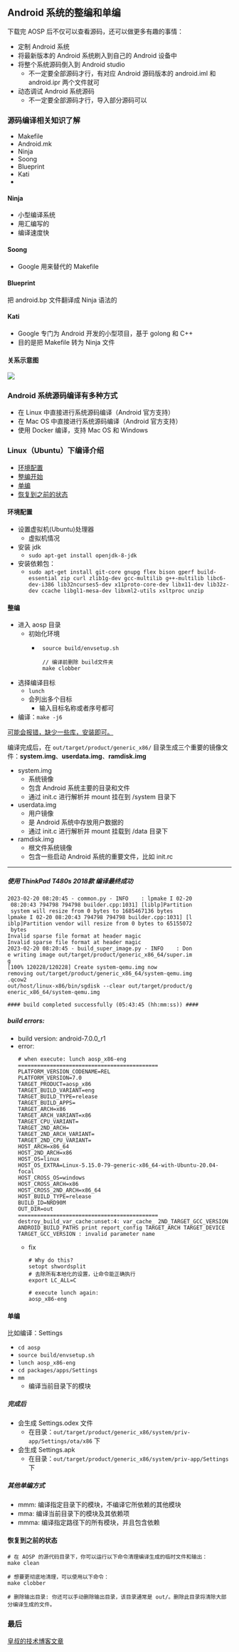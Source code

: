 ## Android 系统的整编和单编

下载完 AOSP 后不仅可以查看源码，还可以做更多有趣的事情：

- 定制 Android 系统
- 将最新版本的 Android 系统刷入到自己的 Android 设备中
- 将整个系统源码倒入到 Android studio
  - 不一定要全部源码才行，有对应 Android 源码版本的 android.iml 和 android.ipr 两个文件就可
- 动态调试 Android 系统源码
  - 不一定要全部源码才行，导入部分源码可以

### 源码编译相关知识了解

- Makefile
- Android.mk
- Ninja
- Soong
- Blueprint
- Kati
- 
#### Ninja

- 小型编译系统
- 用汇编写的
- 编译速度快

#### Soong

- Google 用来替代的 Makefile

#### Blueprint

把 android.bp 文件翻译成 Ninja 语法的

#### Kati

- Google 专门为 Android 开发的小型项目，基于 golong 和 C++
- 目的是把 Makefile 转为 Ninja 文件

#### 关系示意图

![](../imgs/img_1.png)

### Android 系统源码编译有多种方式

- 在 Linux 中直接进行系统源码编译（Android 官方支持）
- 在 Mac OS 中直接进行系统源码编译（Android 官方支持）
- 使用 Docker 编译，支持 Mac OS 和 Windows

### Linux（Ubuntu）下编译介绍

- [环境配置](#环境配置)
- [整编开始](#整编)
- [单编](#单编)
- [恢复到之前的状态](#恢复到之前的状态)

#### 环境配置
- 设置虚拟机(Ubuntu)处理器
  - 虚拟机情况
- 安装 jdk
  - ``sudo apt-get install openjdk-8-jdk``
- 安装依赖包：
  - ``sudo apt-get install git-core gnupg flex bison gperf build-essential zip curl zlib1g-dev gcc-multilib g++-multilib libc6-dev-i386 lib32ncurses5-dev x11proto-core-dev libx11-dev lib32z-dev ccache libgl1-mesa-dev libxml2-utils xsltproc unzip``

#### 整编

- 进入 aosp 目录
  - 初始化环境
    - ```shell
       source build/envsetup.sh
      
       // 编译前删除 build文件夹
       make clobber
      ```
- 选择编译目标
  - ``lunch``
  - 会列出多个目标
    - 输入目标名称或者序号都可
- 编译：``make -j6``

[可能会报错，缺少一些库，安装即可。](../error/compile_error.md)

编译完成后，在 `out/target/product/generic_x86/` 目录生成三个重要的镜像文件：**system.img**、**userdata.img**、**ramdisk.img** 

- system.img
  - 系统镜像
  - 包含 Android 系统主要的目录和文件
  - 通过 init.c 进行解析并 mount 挂在到 /system 目录下
- userdata.img
  - 用户镜像
  - 是 Android 系统中存放用户数据的
  - 通过 init.c 进行解析并 mount 挂载到 /data 目录下
- ramdisk.img
  - 根文件系统镜像
  - 包含一些启动 Android 系统的重要文件，比如 init.rc 

---

##### 使用 ThinkPad T480s 2018款 编译最终成功

```shell
2023-02-20 08:20:45 - common.py - INFO    : lpmake I 02-20
 08:20:43 794798 794798 builder.cpp:1031] [liblp]Partition
 system will resize from 0 bytes to 1685467136 bytes
lpmake I 02-20 08:20:43 794798 794798 builder.cpp:1031] [l
iblp]Partition vendor will resize from 0 bytes to 65155072
 bytes
Invalid sparse file format at header magic
Invalid sparse file format at header magic
2023-02-20 08:20:45 - build_super_image.py - INFO    : Don
e writing image out/target/product/generic_x86_64/super.im
g
[100% 120228/120228] Create system-qemu.img now
removing out/target/product/generic_x86_64/system-qemu.img
.qcow2
out/host/linux-x86/bin/sgdisk --clear out/target/product/g
eneric_x86_64/system-qemu.img

#### build completed successfully (05:43:45 (hh:mm:ss)) ####
```

##### build errors:

- build version: android-7.0.0_r1
- error:
  ```text
  # when execute: lunch aosp_x86-eng
  ============================================
  PLATFORM_VERSION_CODENAME=REL
  PLATFORM_VERSION=7.0
  TARGET_PRODUCT=aosp_x86
  TARGET_BUILD_VARIANT=eng
  TARGET_BUILD_TYPE=release
  TARGET_BUILD_APPS=
  TARGET_ARCH=x86
  TARGET_ARCH_VARIANT=x86
  TARGET_CPU_VARIANT=
  TARGET_2ND_ARCH=
  TARGET_2ND_ARCH_VARIANT=
  TARGET_2ND_CPU_VARIANT=
  HOST_ARCH=x86_64
  HOST_2ND_ARCH=x86
  HOST_OS=linux
  HOST_OS_EXTRA=Linux-5.15.0-79-generic-x86_64-with-Ubuntu-20.04-focal
  HOST_CROSS_OS=windows
  HOST_CROSS_ARCH=x86
  HOST_CROSS_2ND_ARCH=x86_64
  HOST_BUILD_TYPE=release
  BUILD_ID=NRD90M
  OUT_DIR=out
  ============================================
  destroy_build_var_cache:unset:4: var_cache_ 2ND_TARGET_GCC_VERSION ANDROID_BUILD_PATHS print report_config TARGET_ARCH TARGET_DEVICE TARGET_GCC_VERSION : invalid parameter name
  ```
  - fix
    ```shell
    # Why do this?
    setopt shwordsplit
    # 去除所有本地化的设置，让命令能正确执行
    export LC_ALL=C
    
    # execute lunch again:
    aosp_x86-eng
    ```

#### 单编
比如编译：Settings
- ``cd aosp``
- ``source build/envsetup.sh``
- ``lunch aosp_x86-eng``
- ``cd packages/apps/Settings``
- ``mm``
  - 编译当前目录下的模块

##### 完成后

- 会生成 Settings.odex 文件
  - 在目录：``out/target/product/generic_x86/system/priv-app/Settings/ota/x86`` 下
- 会生成 Settings.apk
  - 在目录：``out/target/product/generic_x86/system/priv-app/Settings`` 下

##### 其他单编方式

- mmm: 编译指定目录下的模块，不编译它所依赖的其他模块
- mma: 编译当前目录下的模块及其依赖项
- mmma: 编译指定路径下的所有模块，并且包含依赖

#### 恢复到之前的状态

```shell
# 在 AOSP 的源代码目录下，你可以运行以下命令清理编译生成的临时文件和输出：
make clean

# 想要更彻底地清理，可以使用以下命令：
make clobber

# 删除输出目录: 你还可以手动删除输出目录，该目录通常是 out/。删除此目录将清除大部分编译生成的文件。
```

### 最后

[皇叔的技术博客文章](http://liuwangshu.cn/framework/aosp/3-compiling-aosp.html)
